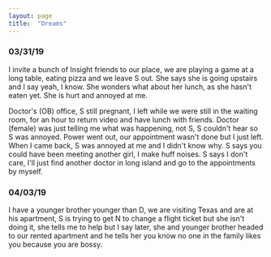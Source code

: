 ```yaml
---
layout: page
title:  "Dreams"
---
```


### 03/31/19

I invite a bunch of Insight friends to our place, we are playing a game at a long table, eating pizza and we leave S out. She says she is going upstairs and I say yeah, I know. She wonders what about her lunch, as she hasn't eaten yet. She is hurt and annoyed at me.

Doctor's (OB) office, S still pregnant, I left while we were still in the waiting room, for an hour to return video and have lunch with friends. Doctor (female) was just telling me what was happening, not S, S couldn't hear so S was annoyed. Power went out, our appointment wasn't done but I just left. When I came back, S was annoyed at me and I didn't know why. S says you could have been meeting another girl, I make huff noises. S says I don't care, I'll just find another doctor in long island and go to the appointments by myself.

### 04/03/19

I have a younger brother younger than D, we are visiting Texas and are at his apartment, S is trying to get N to change a flight ticket but she isn't doing it, she tells me to help but I say later, she and younger brother headed to our rented apartment and he tells her you know no one in the family likes you because you are bossy. 
